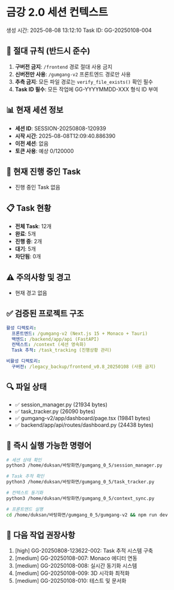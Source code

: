 # 금강 2.0 세션 컨텍스트
생성 시간: 2025-08-08 13:12:10
Task ID: GG-20250108-004

## 🚨 절대 규칙 (반드시 준수)
1. **구버전 금지**: `/frontend` 경로 절대 사용 금지
2. **신버전만 사용**: `/gumgang-v2` 프론트엔드 경로만 사용
3. **추측 금지**: 모든 파일 경로는 `verify_file_exists()` 확인 필수
4. **Task ID 필수**: 모든 작업에 GG-YYYYMMDD-XXX 형식 ID 부여

## 📊 현재 세션 정보
- **세션 ID**: SESSION-20250808-120939
- **시작 시간**: 2025-08-08T12:09:40.886390
- **이전 세션**: 없음
- **토큰 사용**: 예상 0/120000

## 🎯 현재 진행 중인 Task
- 진행 중인 Task 없음

## 📋 Task 현황
- **전체 Task**: 12개
- **완료**: 5개
- **진행 중**: 2개
- **대기**: 5개
- **차단됨**: 0개

## ⚠️ 주의사항 및 경고
- 현재 경고 없음

## ✅ 검증된 프로젝트 구조
```yaml
활성 디렉토리:
  프론트엔드: /gumgang-v2 (Next.js 15 + Monaco + Tauri)
  백엔드: /backend/app/api (FastAPI)
  컨텍스트: /context (세션 영속화)
  Task 추적: /task_tracking (진행상황 관리)

비활성 디렉토리:
  구버전: /legacy_backup/frontend_v0.8_20250108 (사용 금지)
```

## 🔍 파일 상태
- ✅ session_manager.py (21934 bytes)
- ✅ task_tracker.py (26090 bytes)
- ✅ gumgang-v2/app/dashboard/page.tsx (19841 bytes)
- ✅ backend/app/api/routes/dashboard.py (24438 bytes)

## 🚀 즉시 실행 가능한 명령어
```bash
# 세션 상태 확인
python3 /home/duksan/바탕화면/gumgang_0_5/session_manager.py

# Task 추적 확인
python3 /home/duksan/바탕화면/gumgang_0_5/task_tracker.py

# 컨텍스트 동기화
python3 /home/duksan/바탕화면/gumgang_0_5/context_sync.py

# 프론트엔드 실행
cd /home/duksan/바탕화면/gumgang_0_5/gumgang-v2 && npm run dev
```

## 📌 다음 작업 권장사항
1. [high] GG-20250808-123622-002: Task 추적 시스템 구축
2. [medium] GG-20250108-007: Monaco 에디터 연동
3. [medium] GG-20250108-008: 실시간 동기화 시스템
4. [medium] GG-20250108-009: 3D 시각화 최적화
5. [medium] GG-20250108-010: 테스트 및 문서화
